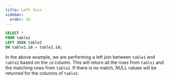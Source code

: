 ```yaml
---
title: Left Join
sidebar:
  order: 26
---
```

```sql
SELECT *
FROM table1
LEFT JOIN table2
ON table1.id = table2.id;
```
In the above example, we are performing a left join between `table1` and `table2` based on the `id` column. This will return all the rows from `table1` and the matching rows from `table2`. If there is no match, NULL values will be returned for the columns of `table2`.